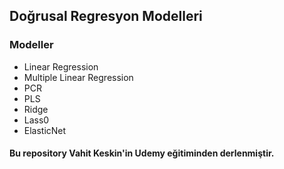 ## Doğrusal Regresyon Modelleri

### Modeller

- Linear Regression
- Multiple Linear Regression
- PCR
- PLS
- Ridge
- Lass0
- ElasticNet


#### Bu repository Vahit Keskin'in Udemy eğitiminden derlenmiştir.